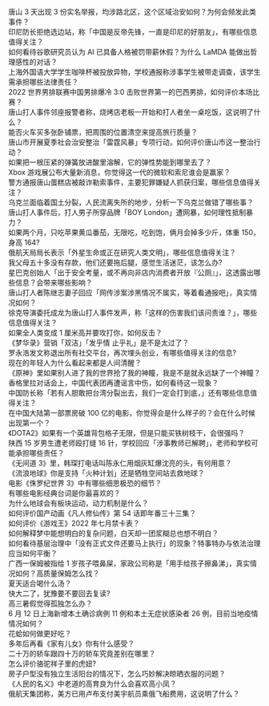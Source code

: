 唐山 3 天出现 3 份实名举报，均涉路北区，这个区域治安如何？为何会频发此类事件？  
印尼防长拒绝选边站，称「中国是反帝先锋，一直是印尼的好朋友」，有哪些信息值得关注？  
如何看待谷歌研究员认为 AI 已具备人格被罚带薪休假？为什么 LaMDA 能做出哲理感性的对话？  
上海外国语大学学生咖啡杯被投放异物，学校通报称涉事学生被带走调查，该学生需承担哪些法律责任？  
2022 世界男排联赛中国男排爆冷 3:0 击败世界第一的巴西男排，如何评价本场比赛？  
唐山打人事件邻座报警者称，烧烤店老板一开始和打人者坐一桌吃饭，这说明了什么？  
能否火车买多张卧铺票，把周围的位置清空来提高旅行质量？  
唐山市开展夏季社会治安整治「雷霆风暴」专项行动，如何评价唐山市这一整治行动？  
如果把一根压紧的弹簧放进酸里溶解，它的弹性势能到哪里去了？  
Xbox 游戏展公布大量新消息，你觉得这一代的微软和索尼谁会是赢家？  
警方通报唐山蛋糕店被敲诈勒索事件，主要犯罪嫌疑人抓获归案，哪些信息值得关注？  
乌克兰面临着国土分裂，人民流离失所的地步，分析一下乌克兰做错了哪些事？  
唐山打人事件后，打人男子所穿品牌「BOY London」遭网暴，如何理性抵制暴力？  
如果两个月，只吃苹果黄瓜番茄，无限吃，吃到饱，俩月会掉多少斤，体重 150，身高 164?  
俄航天局局长表示「外星生命或正在研究人类文明」，哪些信息值得关注？  
我父母五十多没有存款，他们还要拖后腿，感觉生活迷茫，该怎么办?  
星巴克创始人「出于安全考量，或不再向非店内消费者开放『公厕』」，这透露出哪些信息？会带来哪些影响？  
唐山打人者陈继志妻子回应「网传涉案涉黑情况不属实，等着看通报吧」，真实情况如何？  
徐克导演委托成龙为唐山打人事件发声，称「这样的伤害我们该问责谁？」，哪些信息值得关注？  
如果全人类变成 1 厘米高并要攻打你，如何反击？  
《梦华录》营销「双洁」「发乎情 止乎礼」是不是太过了？  
罗永浩发文称退出所有社交平台，再次埋头创业，有哪些值得关注的信息?  
现在的年轻人为什么看起来都是人间清醒？  
《原神》里如果别人进了我的世界抢了我的神瞳，我是不是就永远缺了一个神瞳？  
香格里拉对话会上，中国代表团再遭谣言中伤，如何看待这一现象？  
中国防长称「若有人胆敢把台湾分裂出去，我们一定会打到底，」还有哪些信息值得关注？  
在中国大陆第一部票房破 100 亿的电影，你觉得会是什么样子的？会在什么时候出现第一个？  
《DOTA2》如果有一个英雄背包格子无限，但是只能买铁树枝干，会很强吗？  
陕西 15 岁男生遭老师殴打缝 16 针，学校回应「涉事教师已解聘」，老师和学校可能承担哪些责任？  
《无间道 3》里，韩琛打电话叫陈永仁用烟灰缸爆沈亮的头，有何用意？  
《流浪地球》你是支持「火种计划」还是牺牲空间站去救地球？  
电影《侏罗纪世界 3》中有哪些细思极恐的细节？  
有哪些电影经典台词是你最喜欢的？  
为什么地球会有板块运动，动力机制是什么？  
如何评价国产动画《凡人修仙传》第 54 话即年番三十三集？  
如何评价《游戏王》2022 年七月禁卡表？  
如何解释梦中能想明白的复杂问题，白天却一团浆糊总也想不明白？  
如何看待基层治理中「没有正式文件还要马上执行」的现象？特事特办与依法治理应当如何平衡？  
广西一保姆被指给 1 岁孩子喂鼻屎，家政公司称是「用手给孩子擦鼻涕」，真实情况如何？高质量保姆怎么找？  
夏天适合喝什么汤？  
快大二了，犹豫要不要回去复读?  
高三暑假觉得孤独怎么办？  
6 月 12 日上海新增本土确诊病例 11 例和本土无症状感染者 26 例，目前当地疫情情况如何？  
花蛤如何做更好吃？  
多年后再看《家有儿女》你有什么感受？  
二十万的轿车跟四十万的轿车究竟差别在哪里？  
怎么评价骆驼祥子里的虎妞?  
房子户型没有独立生活阳台的情况下，怎么巧妙解决晾晒衣服的问题？  
《人民的名义》中老道的高育良为什么会喜欢高小凤？  
俄航天集团称，美方已用卢布支付美宇航员乘俄飞船费用，这说明了什么？  
